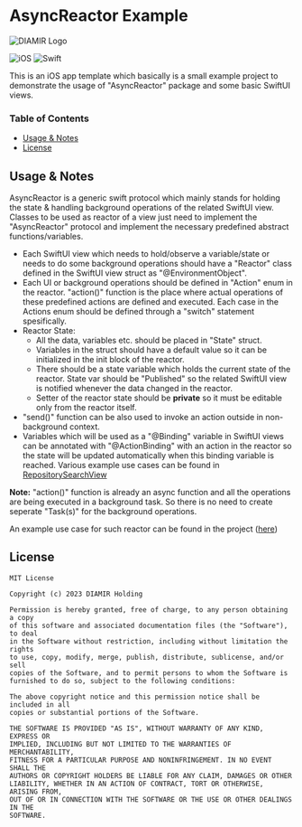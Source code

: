 # AsyncReactor Example

<picture>
  <source media="(prefers-color-scheme: dark)" srcset="[https://raw.githubusercontent.com/stefanjudis/github-light-dark-image-example/main/dark.png](https://github.com/diamirio/AsyncReactor/assets/19715246/56eef378-e63e-4732-8710-040d3440afbb)">
  <img alt="DIAMIR Logo" src="[https://raw.githubusercontent.com/stefanjudis/github-light-dark-image-example/main/light.png](https://github.com/diamirio/AsyncReactor/assets/19715246/8424fef3-5aeb-4e15-af36-55f1f3fc37b0)">
</picture>

![iOS](https://img.shields.io/badge/iOS-000000?style=for-the-badge&logo=ios&logoColor=white)
![Swift](https://img.shields.io/badge/Swift-FA7343?style=for-the-badge&logo=swift&logoColor=white)

This is an iOS app template which basically is a small example project to demonstrate the usage of "AsyncReactor" package and some basic SwiftUI views. 

### Table of Contents
* [Usage & Notes](#usage_notes)
* [License](#license)

## Usage & Notes <a name="usage_notes"></a>
AsyncReactor is a generic swift protocol which mainly stands for holding the state & handling background operations of the related SwiftUI view. Classes to be used as reactor of a view just need to implement the "AsyncReactor" protocol and implement the necessary predefined abstract functions/variables.

- Each SwiftUI view which needs to hold/observe a variable/state or needs to do some background operations should have a "Reactor" class defined in the SwiftUI view struct as "@EnvironmentObject".
- Each UI or background operations should be defined in "Action" enum in the reactor. "action()" function is the place where actual operations of these predefined actions are defined and executed. Each case in the Actions enum should be defined through a "switch" statement spesifically.
- Reactor State:
    - All the data, variables etc. should be placed in "State" struct.
    - Variables in the struct should have a default value so it can be initialized in the init block of the reactor.
    - There should be a state variable which holds the current state of the reactor. State var should be "Published" so the related SwiftUI view is notified whenever the data changed in the reactor. 
    - Setter of the reactor state should be **private** so it must be editable only from the reactor itself.
- "send()" function can be also used to invoke an action outside in non-background context.
- Variables which will be used as a "@Binding" variable in SwiftUI views can be annotated with "@ActionBinding" with an action in the reactor so the state will be updated automatically when this binding variable is reached. Various example use cases can be found in [RepositorySearchView](https://github.com/diamirio/AsyncReactor/blob/main/Example/AsyncReactorExample/Features/Repository/Search/RepositorySearchView.swift)

**Note:** "action()" function is already an async function and all the operations are being executed in a background task. So there is no need to create seperate "Task(s)" for the background operations. 

An example use case for such reactor can be found in the project ([here](https://github.com/diamirio/AsyncReactor/blob/main/Example/AsyncReactorExample/Features/Repository/Search/RepositorySearchReactor.swift))

## License <a name="license"></a>
```
MIT License

Copyright (c) 2023 DIAMIR Holding

Permission is hereby granted, free of charge, to any person obtaining a copy
of this software and associated documentation files (the "Software"), to deal
in the Software without restriction, including without limitation the rights
to use, copy, modify, merge, publish, distribute, sublicense, and/or sell
copies of the Software, and to permit persons to whom the Software is
furnished to do so, subject to the following conditions:

The above copyright notice and this permission notice shall be included in all
copies or substantial portions of the Software.

THE SOFTWARE IS PROVIDED "AS IS", WITHOUT WARRANTY OF ANY KIND, EXPRESS OR
IMPLIED, INCLUDING BUT NOT LIMITED TO THE WARRANTIES OF MERCHANTABILITY,
FITNESS FOR A PARTICULAR PURPOSE AND NONINFRINGEMENT. IN NO EVENT SHALL THE
AUTHORS OR COPYRIGHT HOLDERS BE LIABLE FOR ANY CLAIM, DAMAGES OR OTHER
LIABILITY, WHETHER IN AN ACTION OF CONTRACT, TORT OR OTHERWISE, ARISING FROM,
OUT OF OR IN CONNECTION WITH THE SOFTWARE OR THE USE OR OTHER DEALINGS IN THE
SOFTWARE.
```
